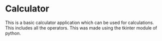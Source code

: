 # Calculator
This is a basic calculator application which can be used for calculations. This includes all the operators. This was made using the tkinter module of python.
